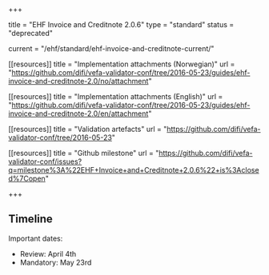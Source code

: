 +++

title = "EHF Invoice and Creditnote 2.0.6"
type = "standard"
status = "deprecated"

current = "/ehf/standard/ehf-invoice-and-creditnote-current/"

[[resources]]
title = "Implementation attachments (Norwegian)"
url = "https://github.com/difi/vefa-validator-conf/tree/2016-05-23/guides/ehf-invoice-and-creditnote-2.0/no/attachment"

[[resources]]
title = "Implementation attachments (English)"
url = "https://github.com/difi/vefa-validator-conf/tree/2016-05-23/guides/ehf-invoice-and-creditnote-2.0/en/attachment"

[[resources]]
title = "Validation artefacts"
url = "https://github.com/difi/vefa-validator-conf/tree/2016-05-23"

[[resources]]
title = "Github milestone"
url = "https://github.com/difi/vefa-validator-conf/issues?q=milestone%3A%22EHF+Invoice+and+Creditnote+2.0.6%22+is%3Aclosed%7Copen"

+++

## Timeline

Important dates:

* Review: April 4th
* Mandatory: May 23rd
